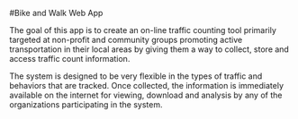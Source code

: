 #Bike and Walk Web App

The goal of this app is to create an on-line traffic counting tool primarily targeted 
at non-profit and community groups promoting active transportation in their local areas
by giving them a way to collect, store and access traffic count information.

The system is designed to be very flexible in the types of traffic and behaviors that are
tracked. Once collected, the information is immediately available on the internet for viewing,
download and analysis by any of the organizations participating in the system.